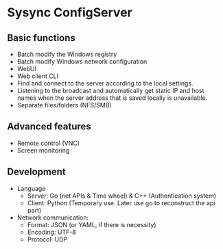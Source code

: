 # Sysync ConfigServer

## Basic functions 
- Batch modify the Windows registry
- Batch modify Windows network configuration 
- WebUI
- Web client CLI
- Find and connect to the server according to the local settings.
- Listening to the broadcast and automatically get static IP and host names when the server address that is saved locally is unavailable. 
- Separate files/folders (NFS/SMB)
## Advanced features 
- Remote control (VNC)
- Screen monitoring 
## Development 
- Language
  - Server: Go (net APIs & Time wheel) & C++ (Authentication system)
  - Client: Python (Temporary use. Later use go to reconstruct the api part)
- Network communication: 
  - Format: JSON (or YAML, if there is necessity)
  - Encoding: UTF-8
  - Protocol: UDP

